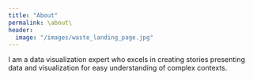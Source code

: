 ```yaml
---
title: "About"
permalink: \about\
header:
  image: "/images/waste_landing_page.jpg"
---
```

I am a data visualization expert who excels in creating stories presenting data and visualization
for easy understanding of complex contexts.
